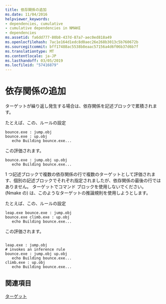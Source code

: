 ```yaml
---
title: 依存関係の追加
ms.date: 11/04/2016
helpviewer_keywords:
- dependencies, cumulative
- cumulative dependencies in NMAKE
- dependencies
ms.assetid: fa6dd777-80b8-437d-87a7-aec0ed818a49
ms.openlocfilehash: 7ac1e164d1edc8d0aec26e268b3013c5b760672b
ms.sourcegitcommit: bff17488ac5538b8eaac57156a4d6f06b37d6b7f
ms.translationtype: MT
ms.contentlocale: ja-JP
ms.lasthandoff: 03/05/2019
ms.locfileid: "57416879"
---
```

# <a name="cumulative-dependencies"></a>依存関係の追加

ターゲットが繰り返し発生する場合は、依存関係を記述ブロックで累積されます。

たとえば、この、ルールの設定

```Output
bounce.exe : jump.obj
bounce.exe : up.obj
   echo Building bounce.exe...
```

この評価されます。

```Output
bounce.exe : jump.obj up.obj
   echo Building bounce.exe...
```

1 つ記述ブロックで複数の依存関係の行で複数のターゲットとして評価されます、個別の記述ブロックでそれぞれ指定されましたが、依存関係の最後の行ではありません。 ターゲットでコマンド ブロックを使用しないでください。 (Nmake の) は、このようなターゲットの推論規則を使用しようとします。

たとえば、この、ルールの設定

```Output
leap.exe bounce.exe : jump.obj
bounce.exe climb.exe : up.obj
   echo Building bounce.exe...
```

この評価されます。

```Output

leap.exe : jump.obj
# invokes an inference rule
bounce.exe : jump.obj up.obj
   echo Building bounce.exe...
climb.exe : up.obj
   echo Building bounce.exe...
```

## <a name="see-also"></a>関連項目

[ターゲット](../build/targets.md)
